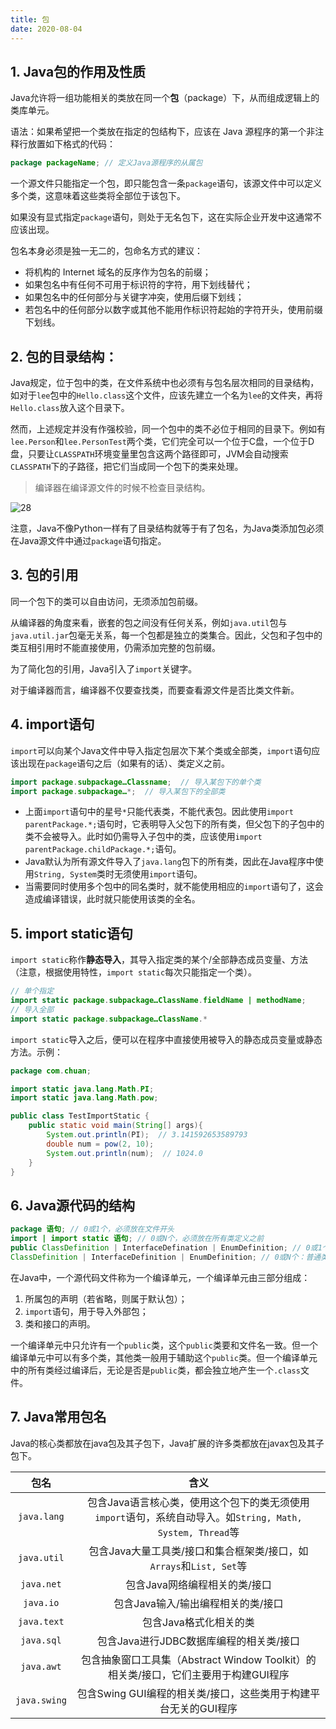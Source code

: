 ```yaml
---
title: 包
date: 2020-08-04
---
```


## 1. Java包的作用及性质

Java允许将一组功能相关的类放在同一个**包**（package）下，从而组成逻辑上的类库单元。

语法：如果希望把一个类放在指定的包结构下，应该在 Java 源程序的第一个非注释行放置如下格式的代码：

```java
package packageName; // 定义Java源程序的从属包
```

一个源文件只能指定一个包，即只能包含一条`package`语句，该源文件中可以定义多个类，这意味着这些类将全部位于该包下。

如果没有显式指定`package`语句，则处于无名包下，这在实际企业开发中这通常不应该出现。

包名本身必须是独一无二的，包命名方式的建议：

- 将机构的 Internet 域名的反序作为包名的前缀；
- 如果包名中有任何不可用于标识符的字符，用下划线替代；
- 如果包名中的任何部分与关键字冲突，使用后缀下划线；
- 若包名中的任何部分以数字或其他不能用作标识符起始的字符开头，使用前缀下划线。

## 2. 包的目录结构：

Java规定，位于包中的类，在文件系统中也必须有与包名层次相同的目录结构，如对于`lee`包中的`Hello.class`这个文件，应该先建立一个名为`lee`的文件夹，再将`Hello.class`放入这个目录下。

然而，上述规定并没有作强校验，同一个包中的类不必位于相同的目录下。例如有`lee.Person`和`lee.PersonTest`两个类，它们完全可以一个位于C盘，一个位于D盘，只要让`CLASSPATH`环境变量里包含这两个路径即可，JVM会自动搜索`CLASSPATH`下的子路径，把它们当成同一个包下的类来处理。

> 编译器在编译源文件的时候不检查目录结构。

![28](https://figure-bed.chua-n.com/Java/28.png)

注意，Java不像Python一样有了目录结构就等于有了包名，为Java类添加包必须在Java源文件中通过`package`语句指定。

## 3. 包的引用

同一个包下的类可以自由访问，无须添加包前缀。

从编译器的角度来看，嵌套的包之间没有任何关系，例如`java.util`包与`java.util.jar`包毫无关系，每一个包都是独立的类集合。因此，父包和子包中的类互相引用时不能直接使用，仍需添加完整的包前缀。

为了简化包的引用，Java引入了`import`关键字。

对于编译器而言，编译器不仅要查找类，而要查看源文件是否比类文件新。

## 4. import语句

`import`可以向某个Java文件中导入指定包层次下某个类或全部类，`import`语句应该出现在`package`语句之后（如果有的话）、类定义之前。

```java
import package.subpackage…Classname;  // 导入某包下的单个类
import package.subpackage…*;  // 导入某包下的全部类
```

- 上面`import`语句中的星号`*`只能代表类，不能代表包。因此使用`import parentPackage.*;`语句时，它表明导入父包下的所有类，但父包下的子包中的类不会被导入。此时如仍需导入子包中的类，应该使用`import parentPackage.childPackage.*;`语句。
- Java默认为所有源文件导入了`java.lang`包下的所有类，因此在Java程序中使用`String, System`类时无须使用`import`语句。
- 当需要同时使用多个包中的同名类时，就不能使用相应的`import`语句了，这会造成编译错误，此时就只能使用该类的全名。

## 5. import static语句

`import static`称作**静态导入**，其导入指定类的某个/全部静态成员变量、方法（注意，根据使用特性，`import static`每次只能指定一个类）。

```java
// 单个指定
import static package.subpackage…ClassName.fieldName | methodName;
// 导入全部
import static package.subpackage…ClassName.*
```

`import static`导入之后，便可以在程序中直接使用被导入的静态成员变量或静态方法。示例：

```java
package com.chuan;

import static java.lang.Math.PI;
import static java.lang.Math.pow;

public class TestImportStatic {
    public static void main(String[] args){
        System.out.println(PI);  // 3.141592653589793
        double num = pow(2, 10);
        System.out.println(num);  // 1024.0
    }
}
```

## 6. Java源代码的结构

```java
package 语句; // 0或1个，必须放在文件开头
import | import static 语句; // 0或N个，必须放在所有类定义之前
public ClassDefinition | InterfaceDefination | EnumDefinition; // 0或1个：public类、接口或枚举定义
ClassDefinition | InterfaceDefinition | EnumDefinition; // 0或N个：普通类、接口或枚举定义
```

在Java中，一个源代码文件称为一个编译单元，一个编译单元由三部分组成：

1. 所属包的声明（若省略，则属于默认包）；
2. `import`语句，用于导入外部包；
3. 类和接口的声明。

一个编译单元中只允许有一个`public`类，这个`public`类要和文件名一致。但一个编译单元中可以有多个类，其他类一般用于辅助这个`public`类。但一个编译单元中的所有类经过编译后，无论是否是`public`类，都会独立地产生一个`.class`文件。

## 7. Java常用包名

Java的核心类都放在java包及其子包下，Java扩展的许多类都放在javax包及其子包下。

|     包名     |                             含义                             |
| :----------: | :----------------------------------------------------------: |
| `java.lang`  | 包含Java语言核心类，使用这个包下的类无须使用`import`语句，系统自动导入。如`String, Math, System, Thread`等 |
| `java.util`  | 包含Java大量工具类/接口和集合框架类/接口，如`Arrays`和`List, Set`等 |
|  `java.net`  |                包含Java网络编程相关的类/接口                 |
|  `java.io`   |              包含Java输入/输出编程相关的类/接口              |
| `java.text`  |                    包含Java格式化相关的类                    |
|  `java.sql`  |           包含Java进行JDBC数据库编程的相关类/接口            |
|  `java.awt`  | 包含抽象窗口工具集（Abstract Window Toolkit）的相关类/接口，它们主要用于构建GUI程序 |
| `java.swing` | 包含Swing GUI编程的相关类/接口，这些类用于构建平台无关的GUI程序 |

